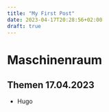 ```yaml
---
title: "My First Post"
date: 2023-04-17T20:28:56+02:00
draft: true
---
```


# Maschinenraum


## Themen 17.04.2023


* Hugo
